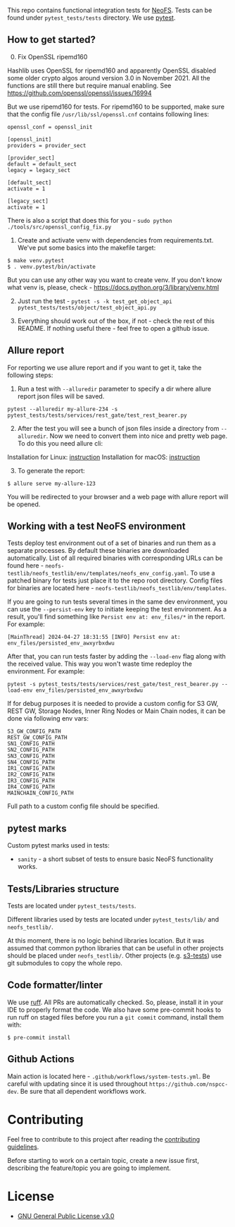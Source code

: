 This repo contains functional integration tests for [NeoFS](https://github.com/nspcc-dev). 
Tests can be found under `pytest_tests/tests` directory.
We use [pytest](https://docs.pytest.org/en/stable/).

## How to get started?

0. Fix OpenSSL ripemd160

Hashlib uses OpenSSL for ripemd160 and apparently OpenSSL disabled some older crypto algos around version 3.0
in November 2021.
All the functions are still there but require manual enabling. See https://github.com/openssl/openssl/issues/16994

But we use ripemd160 for tests.
For ripemd160 to be supported, make sure that the config file `/usr/lib/ssl/openssl.cnf` contains following lines:

```
openssl_conf = openssl_init

[openssl_init]
providers = provider_sect

[provider_sect]
default = default_sect
legacy = legacy_sect

[default_sect]
activate = 1

[legacy_sect]
activate = 1
```

There is also a script that does this for you - `sudo python ./tools/src/openssl_config_fix.py`

1. Create and activate venv with dependencies from requirements.txt. We've put some basics into the makefile target:
```shell
$ make venv.pytest
$ . venv.pytest/bin/activate
```
But you can use any other way you want to create venv. 
If you don't know what venv is, please, check - https://docs.python.org/3/library/venv.html

2. Just run the test - `pytest -s -k test_get_object_api pytest_tests/tests/object/test_object_api.py`

3. Everything should work out of the box, if not - check the rest of this README. If nothing useful there - feel free to open a github issue. 

## Allure report

For reporting we use allure report and if you want to get it, take the following steps:

1. Run a test with `--alluredir` parameter to specify a dir where allure report json files will be saved.

```shell
pytest --alluredir my-allure-234 -s pytest_tests/tests/services/rest_gate/test_rest_bearer.py 
```

2. After the test you will see a bunch of json files inside a directory from `--alluredir`. 
Now we need to convert them into nice and pretty web page. To do this you need allure cli:

Installation for Linux: [instruction](https://allurereport.org/docs/install-for-linux/#install-from-a-deb-package)
Installation for macOS: [instruction](https://allurereport.org/docs/install-for-linux/#install-from-homebrew)

3. To generate the report:

```shell
$ allure serve my-allure-123
```
You will be redirected to your browser and a web page with allure report will be opened.

## Working with a test NeoFS environment

Tests deploy test environment out of a set of binaries and run them as a separate processes. 
By default these binaries are downloaded automatically. 
List of all required binaries with corresponding URLs can be found here - `neofs-testlib/neofs_testlib/env/templates/neofs_env_config.yaml`.
To use a patched binary for tests just place it to the repo root directory. 
Config files for binaries are located here - `neofs-testlib/neofs_testlib/env/templates`.

If you are going to run tests several times in the same dev environment, 
you can use the `--persist-env` key to initiate keeping the test environment. 
As a result, you'll find something like `Persist env at: env_files/*` in the report. 
For example:
```shell
[MainThread] 2024-04-27 18:31:55 [INFO] Persist env at: env_files/persisted_env_awxyrbxdwu
```
After that, you can run tests faster by adding the `--load-env` flag along with 
the received value. This way you won't waste time redeploy the environment.
For example:
```shell
pytest -s pytest_tests/tests/services/rest_gate/test_rest_bearer.py --load-env env_files/persisted_env_awxyrbxdwu 
```

If for debug purposes it is needed to provide a custom config for S3 GW, REST GW, Storage Nodes, Inner Ring Nodes or Main Chain nodes,
it can be done via following env vars:
```
S3_GW_CONFIG_PATH
REST_GW_CONFIG_PATH
SN1_CONFIG_PATH
SN2_CONFIG_PATH
SN3_CONFIG_PATH
SN4_CONFIG_PATH
IR1_CONFIG_PATH
IR2_CONFIG_PATH
IR3_CONFIG_PATH
IR4_CONFIG_PATH
MAINCHAIN_CONFIG_PATH
```
Full path to a custom config file should be specified. 

## pytest marks

Custom pytest marks used in tests:
* `sanity` - a short subset of tests to ensure basic NeoFS functionality works.

## Tests/Libraries structure

Tests are located under `pytest_tests/tests`.

Different libraries used by tests are located under `pytest_tests/lib/` and `neofs_testlib/`.

At this moment, there is no logic behind libraries location. 
But it was assumed that common python libraries that can be useful in other projects should be placed under `neofs_testlib/`.
Other projects (e.g. [s3-tests](https://github.com/nspcc-dev/s3-tests/)) use git submodules to copy the whole repo.

## Code formatter/linter

We use [ruff](https://docs.astral.sh/ruff/). All PRs are automatically checked. 
So, please, install it in your IDE to properly format the code.
We also have some pre-commit hooks to run ruff on staged files before you run a `git commit` command, install them with:

```shell
$ pre-commit install
```

## Github Actions

Main action is located here - `.github/workflows/system-tests.yml`.
Be careful with updating since it is used throughout `https://github.com/nspcc-dev`. Be sure that all dependent workflows work. 

# Contributing

Feel free to contribute to this project after reading the [contributing
guidelines](CONTRIBUTING.md).

Before starting to work on a certain topic, create a new issue first, describing
the feature/topic you are going to implement.

# License

- [GNU General Public License v3.0](LICENSE)

